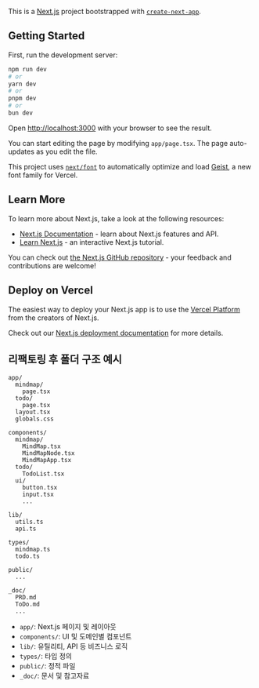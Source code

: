This is a [Next.js](https://nextjs.org) project bootstrapped with [`create-next-app`](https://nextjs.org/docs/app/api-reference/cli/create-next-app).

## Getting Started

First, run the development server:

```bash
npm run dev
# or
yarn dev
# or
pnpm dev
# or
bun dev
```

Open [http://localhost:3000](http://localhost:3000) with your browser to see the result.

You can start editing the page by modifying `app/page.tsx`. The page auto-updates as you edit the file.

This project uses [`next/font`](https://nextjs.org/docs/app/building-your-application/optimizing/fonts) to automatically optimize and load [Geist](https://vercel.com/font), a new font family for Vercel.

## Learn More

To learn more about Next.js, take a look at the following resources:

- [Next.js Documentation](https://nextjs.org/docs) - learn about Next.js features and API.
- [Learn Next.js](https://nextjs.org/learn) - an interactive Next.js tutorial.

You can check out [the Next.js GitHub repository](https://github.com/vercel/next.js) - your feedback and contributions are welcome!

## Deploy on Vercel

The easiest way to deploy your Next.js app is to use the [Vercel Platform](https://vercel.com/new?utm_medium=default-template&filter=next.js&utm_source=create-next-app&utm_campaign=create-next-app-readme) from the creators of Next.js.

Check out our [Next.js deployment documentation](https://nextjs.org/docs/app/building-your-application/deploying) for more details.

## 리팩토링 후 폴더 구조 예시

```
app/
  mindmap/
    page.tsx
  todo/
    page.tsx
  layout.tsx
  globals.css

components/
  mindmap/
    MindMap.tsx
    MindMapNode.tsx
    MindMapApp.tsx
  todo/
    TodoList.tsx
  ui/
    button.tsx
    input.tsx
    ...

lib/
  utils.ts
  api.ts

types/
  mindmap.ts
  todo.ts

public/
  ...

_doc/
  PRD.md
  ToDo.md
  ...
```

- `app/`: Next.js 페이지 및 레이아웃
- `components/`: UI 및 도메인별 컴포넌트
- `lib/`: 유틸리티, API 등 비즈니스 로직
- `types/`: 타입 정의
- `public/`: 정적 파일
- `_doc/`: 문서 및 참고자료
